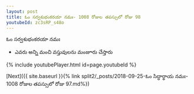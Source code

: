 ```yaml
---
layout: post
title: ఓం సర్వశుభంకరయా నమః- 1008 రోజుల తపస్సులో రోజు 98
youtubeId: zc3sRP_s48o
---
```

 
 
 ఓం సర్వశుభంకరయా నమః  
 
 -  ఎవరు అన్ని మంచి వస్తువులను మంజూరు చేస్తారు 
 
  
 
  
 
 
 
 
 
 


{% include youtubePlayer.html id=page.youtubeId %}
 
[Next]({{ site.baseurl }}{% link  split2/_posts/2018-09-25-ఓం సిద్ధార్థాయ నమః- 1008 రోజుల తపస్సులో రోజు 97.md%})
 
